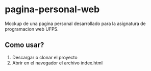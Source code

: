 # pagina-personal-web
Mockup de una pagina personal desarrollado para la asignatura de programacion web UFPS.

## Como usar?

1. Descargar o clonar el proyecto
2. Abrir en el navegador el archivo index.html
